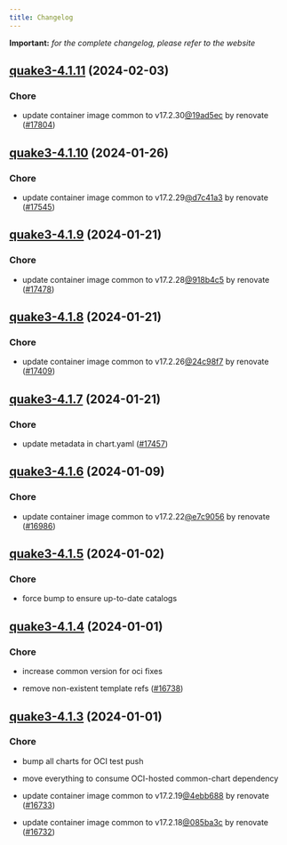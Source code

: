 ```yaml
---
title: Changelog
---
```


**Important:**
*for the complete changelog, please refer to the website*



## [quake3-4.1.11](https://github.com/truecharts/charts/compare/quake3-4.1.10...quake3-4.1.11) (2024-02-03)

### Chore



- update container image common to v17.2.30[@19ad5ec](https://github.com/19ad5ec) by renovate ([#17804](https://github.com/truecharts/charts/issues/17804))


## [quake3-4.1.10](https://github.com/truecharts/charts/compare/quake3-4.1.9...quake3-4.1.10) (2024-01-26)

### Chore



- update container image common to v17.2.29[@d7c41a3](https://github.com/d7c41a3) by renovate ([#17545](https://github.com/truecharts/charts/issues/17545))


## [quake3-4.1.9](https://github.com/truecharts/charts/compare/quake3-4.1.8...quake3-4.1.9) (2024-01-21)

### Chore



- update container image common to v17.2.28[@918b4c5](https://github.com/918b4c5) by renovate ([#17478](https://github.com/truecharts/charts/issues/17478))


## [quake3-4.1.8](https://github.com/truecharts/charts/compare/quake3-4.1.7...quake3-4.1.8) (2024-01-21)

### Chore



- update container image common to v17.2.26[@24c98f7](https://github.com/24c98f7) by renovate ([#17409](https://github.com/truecharts/charts/issues/17409))


## [quake3-4.1.7](https://github.com/truecharts/charts/compare/quake3-4.1.6...quake3-4.1.7) (2024-01-21)

### Chore



- update metadata in chart.yaml ([#17457](https://github.com/truecharts/charts/issues/17457))




## [quake3-4.1.6](https://github.com/truecharts/charts/compare/quake3-4.1.5...quake3-4.1.6) (2024-01-09)

### Chore



- update container image common to v17.2.22[@e7c9056](https://github.com/e7c9056) by renovate ([#16986](https://github.com/truecharts/charts/issues/16986))


## [quake3-4.1.5](https://github.com/truecharts/charts/compare/quake3-4.1.4...quake3-4.1.5) (2024-01-02)

### Chore



- force bump to ensure up-to-date catalogs


## [quake3-4.1.4](https://github.com/truecharts/charts/compare/quake3-4.1.3...quake3-4.1.4) (2024-01-01)

### Chore



- increase common version for oci fixes

- remove non-existent template refs ([#16738](https://github.com/truecharts/charts/issues/16738))


## [quake3-4.1.3](https://github.com/truecharts/charts/compare/quake3-4.1.0...quake3-4.1.3) (2024-01-01)

### Chore



- bump all charts for OCI test push

- move everything to consume OCI-hosted common-chart dependency

- update container image common to v17.2.19[@4ebb688](https://github.com/4ebb688) by renovate ([#16733](https://github.com/truecharts/charts/issues/16733))

- update container image common to v17.2.18[@085ba3c](https://github.com/085ba3c) by renovate ([#16732](https://github.com/truecharts/charts/issues/16732))

